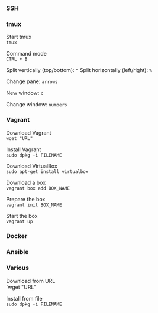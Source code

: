 ### SSH

### tmux

Start tmux  
`tmux`

Command mode  
`CTRL + B`

Split vertically (top/bottom): `"`
Split horizontally (left/right): `%`

Change pane: `arrows`

New window: `c`

Change window: `numbers`

### Vagrant

Download Vagrant  
`wget "URL"`

Install Vagrant  
`sudo dpkg -i FILENAME`

Download VirtualBox  
`sudo apt-get install virtualbox`

Download a box  
`vagrant box add BOX_NAME`

Prepare the box   
`vagrant init BOX_NAME`

Start the box  
`vagrant up`

### Docker
### Ansible

### Various

Download from URL  
`wget "URL"

Install from file  
`sudo dpkg -i FILENAME`


